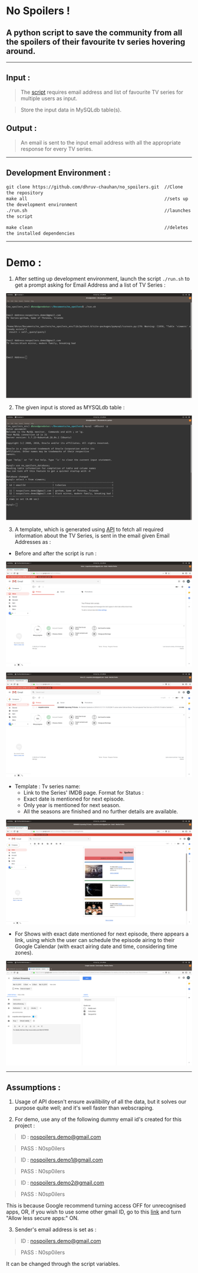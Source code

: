 No Spoilers !
=============

## A python script to save the community from all the spoilers of their favourite tv series hovering around.

___
## Input : 
> The [script](https://github.com/dhruv-chauhan/no_spoilers/blob/master/no_spoilers.py) requires email address and list of favourite TV series for multiple users as input.

> Store the input data in MySQLdb table(s).

## Output :
> An email is sent to the input email address with all the appropriate response for every TV series.
___
## Development Environment :
```
git clone https://github.com/dhruv-chauhan/no_spoilers.git  //Clone the repository
make all                                                    //sets up the development environment
./run.sh                                                    //launches the script
```
```
make clean                                                  //deletes the installed dependencies
```
___
# Demo :
1. After setting up development environment, launch the script `./run.sh` to get a prompt asking for Email Address and a list of TV Series : 

![alt text](https://raw.githubusercontent.com/dhruv-chauhan/no_spoilers/master/demo_images/input-demo.png "Input Demo")

2. The given input is stored as MYSQLdb table :

![alt_text](https://raw.githubusercontent.com/dhruv-chauhan/no_spoilers/master/demo_images/mysql-demo.png "MySQL Demo")

3. A template, which is generated using [API](https://www.tvmaze.com/api) to fetch all required information about the TV Series, is sent in the email given Email Addresses as :

  + Before and after the script is run :
  
  ![alt_text](https://raw.githubusercontent.com/dhruv-chauhan/no_spoilers/master/demo_images/before-demo.png "Before Script Demo")
  
  ![alt_text](https://raw.githubusercontent.com/dhruv-chauhan/no_spoilers/master/demo_images/inbox-demo.png "Inbox Demo")
  
  + Template :
  Tv series name:
    - Link to the Series' IMDB page.
  Format for Status :
    - Exact date is mentioned for next episode.
    - Only year is mentioned for next season.
    - All the seasons are finished and no further details are available.
  
  ![alt_text](https://raw.githubusercontent.com/dhruv-chauhan/no_spoilers/master/demo_images/template-demo.png "Template Demo")
  
  + For Shows with exact date mentioned for next episode, there appears a link, using which the user can schedule the episode airing to their Google Calendar (with exact airing date and time, considering time zones).
  
  ![alt_text](https://raw.githubusercontent.com/dhruv-chauhan/no_spoilers/master/demo_images/calendar-demo.png "Calendar Demo")

____
## Assumptions :

1. Usage of API doesn't ensure availibility of all the data, but it solves our purpose quite well; and it's well faster than webscraping.

2. For demo, use any of the following dummy email id's created for this project :

>ID : nospoilers.demo@gmail.com

>PASS : N0sp0ilers

>ID : nospoilers.demo1@gmail.com

>PASS : N0sp0ilers

>ID : nospoilers.demo2@gmail.com

>PASS : N0sp0ilers

This is because Google recommend turning access OFF for unrecognised apps, OR, if you wish to use some other gmail ID, go to this [link](https://myaccount.google.com/lesssecureapps) and turn "Allow less secure apps:" ON.

3. Sender's email address is set as :

>ID : nospoilers.demo@gmail.com

>PASS : N0sp0ilers

It can be changed through the script variables.
